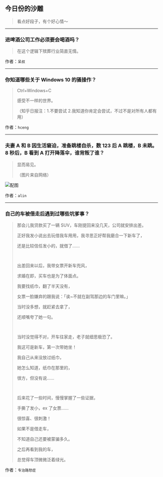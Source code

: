 ## 今日份的沙雕

> 看点好段子，有个好心情～


 
---

### 进啤酒公司工作必须要会喝酒吗？

> 在这个逻辑下殡葬行业简直无情。


作者：`呆叔`

---

### 你知道哪些关于 Windows 10 的骚操作？

> Ctrl+Windows+C
> 
> 感受不一样的世界。
> 
> （知乎日报注：1.不要尝试 2.我知道你肯定会尝试，不过不是对所有人都有用）


作者：`hceng`

---

### 夫妻 A 和 B 因生活窘迫，准备跳楼自杀，数 123 后 A 跳楼，B 未跳。8 秒后，B 看到 A 打开降落伞，谁背叛了谁？

> 显而易见。
> 
> （图片来自网络）



![配图](http://pic2.zhimg.com/70/537427b2f7d41a67d2f4c46ebedffa81_b.jpg)


作者：`alin`

---

### 自己的车被借走后遇到过哪些坑爹事？

> 那会儿我贷款买了一辆 SUV，车刚提回来没几天，公司就安排出差。
> 
> 正好我发小说出去玩借我车用用，我寻思正好帮我磨合一下新车了，
> 
> 还是比较信任发小的，就借了……
> 
>  
> 
> 出差回来以后，我带女票开新车兜风，
> 
> 求婚在即，买车也是为了体面点。
> 
> 我要找纸巾，翻了半天没有，
> 
> 女票一脸嫌弃的跟我说：「诶~不就在副驾那边的车门里嘛。」
> 
> 当时没多想，就赶紧去拿了，
> 
> 还顺嘴夸了她一句。
> 
>  
> 
> 当时没觉得不对，开车往家走，老子就细思极恐了。
> 
> 我这可是新车，第一次带她坐！
> 
> 我自己从来没放过纸巾，
> 
> 她怎么知道，纸巾在那里的，
> 
> 很方，但没有说……
> 
>  
> 
> 后来花了一些时间，慢慢掌握了一些证据，
> 
> 手撕了发小，ex 了女票……
> 
> 很惊喜、很刺激！
> 
> 如果不是借走车，
> 
> 不知道自己还要被蒙骗多久。
> 
> 之后再看到我的车，
> 
> 总觉得车顶微微泛着绿光。


作者：`专治路怒症`